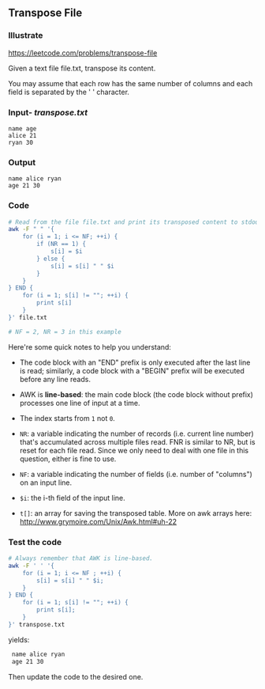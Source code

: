 ## Transpose File
### Illustrate
<https://leetcode.com/problems/transpose-file>

Given a text file file.txt, transpose its content.

You may assume that each row has the same number of columns and each field is separated by the ' ' character.

### Input- _transpose.txt_

```
name age
alice 21
ryan 30
```

### Output
```
name alice ryan
age 21 30
```

### Code
```bash
# Read from the file file.txt and print its transposed content to stdout.
awk -F " " '{
    for (i = 1; i <= NF; ++i) {
        if (NR == 1) {
            s[i] = $i
        } else {
            s[i] = s[i] " " $i
        }
    }
} END {
    for (i = 1; s[i] != ""; ++i) {
        print s[i]
    }
}' file.txt

# NF = 2, NR = 3 in this example
```

Here're some quick notes to help you understand:

- The code block with an "END" prefix is only executed after the last line is read; similarly, a code block with a "BEGIN" prefix will be executed before any line reads.

- AWK is **line-based**: the main code block (the code block without prefix) processes one line of input at a time.

- The index starts from `1` not `0`.

- `NR`: a variable indicating the number of records (i.e. current line number) that's accumulated across multiple files read. FNR is similar to NR, but is reset for each file read. Since we only need to deal with one file in this question, either is fine to use.

- `NF`: a variable indicating the number of fields (i.e. number of "columns") on an input line.

- `$i`: the i-th field of the input line.

- `t[]`: an array for saving the transposed table. More on awk arrays here: <http://www.grymoire.com/Unix/Awk.html#uh-22>

### Test the code
```bash
# Always remember that AWK is line-based.
awk -F ' ' '{
    for (i = 1; i <= NF ; ++i) {
        s[i] = s[i] " " $i;
    }
} END {
    for (i = 1; s[i] != ""; ++i) {
        print s[i];
    }
}' transpose.txt
```

yields:

```bash
 name alice ryan
 age 21 30
```

Then update the code to the desired one.